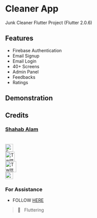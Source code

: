 # Cleaner App

Junk Cleaner Flutter Project (Flutter 2.0.6)

## Features

- Firebase Authentication
- Email Signup
- Email Login  
- 40+ Screens
- Admin Panel
- Feedbacks
- Ratings

## Demonstration

<!-- COMING SOON :screwdriver: :placard:	  -->


<!-- <img align="center"  height="100px" width="80px"  src="https://user-images.githubusercontent.com/82330891/183980174-b39f3ee1-4da9-4295-a39e-f20b7b0212a9.png" />

<img align="left" height="600px" width="300px" src="https://user-images.githubusercontent.com/82330891/183980651-136cc118-3921-4256-94bb-faff212d5531.png" />
<img align="left" height="600px" width="300px" src="https://user-images.githubusercontent.com/82330891/183980715-30229fa8-7a58-4369-b3e6-cccdfb34b895.png" />
<img align="left" height="600px" width="300px" src="https://user-images.githubusercontent.com/82330891/183980812-56edb2c0-cf72-46dd-96ea-186cef0cbeeb.png" />
<img align="left" height="600px" width="300px" src="https://user-images.githubusercontent.com/82330891/183980885-90de34c3-3179-47d4-a2ec-ca2e69481c46.png" />
<img align="left" height="600px" width="300px" src="https://user-images.githubusercontent.com/82330891/183981150-596847bb-57de-40a6-a710-983dcaf06201.png" />
<img align="left" height="600px" width="300px" src="https://user-images.githubusercontent.com/82330891/183981220-36645bff-8b6b-4eee-aa4f-9cdeaed15174.png" />
<img  height="600px" width="300px" src="https://user-images.githubusercontent.com/82330891/183981306-9281bc86-7b5e-4006-8215-fdc24be495c0.png" /> -->
<!-- <img align="left" height="600px" width="300px" src="" />
<img align="left" height="600px" width="300px" src="" />
<img  height="600px" width="300px" src="" />  <br/> -->




<!-- <img align="left" height="600px" width="300px" src="" /> -->


<!-- ## Result Screen -->



## Credits

 ### [Shahab Alam](#) <br/><br/>

 <div class="social-icons-image">
                <a href="https://www.facebook.com/iamShahabAlam/">
                    <img src="https://www.facebook.com/images/fb_icon_325x325.png" style= "height:25px;"  alt="Facebook Icon" >
                </a>
            </div> 

 <div class="social-icons-image">
                <a href="https://github.com/IamShahabAlam">
                    <img src="https://pngimg.com/uploads/github/github_PNG69.png"  style = "height:30px" alt="Twitter Icon">
                </a>
            </div>

<div class="social-icons-image">
                <a href="https://twitter.com/IamShahabAlam">
                    <img src="https://pngimg.com/uploads/twitter/twitter_PNG3.png" style = "height:35px;" alt="Twitter Icon">
                </a>
            </div>
            
 <div class="social-icons-image">
                <a  href="mailto:IamshahabAlam@gmail.com">
<img  alt="Gmail" height="22px" width="25px"  src="https://cdn-icons-png.flaticon.com/512/281/281769.png" />

</a>
            </div>
            
### For Assistance
- FOLLOW <a href="https://github.com/IamShahabAlam"> HERE </a> <br/>

> :blue_heart: &nbsp; Fluttering

